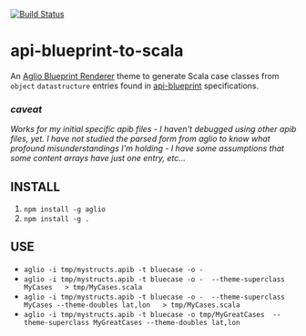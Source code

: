 [![Build Status](https://travis-ci.org/navicore/aglio-theme-bluecase.svg?branch=unittests)](https://travis-ci.org/navicore/aglio-theme-bluecase)
# api-blueprint-to-scala
An [Aglio Blueprint Renderer](https://github.com/danielgtaylor/aglio) theme to generate Scala case classes from `object` `datastructure` entries found in [api-blueprint](https://apiblueprint.org) specifications.

### *caveat*
*Works for my initial specific apib files - I haven't debugged using other apib files, yet.*
*I have not studied the parsed form from aglio to know what profound misunderstandings I'm holding - I have some assumptions that some content arrays have just one entry, etc...*

## INSTALL
1. `npm install -g aglio`
2. `npm install -g .`

## USE

* `aglio -i tmp/mystructs.apib -t bluecase -o -`
* `aglio -i tmp/mystructs.apib -t bluecase -o -  --theme-superclass MyCases   > tmp/MyCases.scala`
* `aglio -i tmp/mystructs.apib -t bluecase -o -  --theme-superclass MyCases --theme-doubles lat,lon   > tmp/MyCases.scala`
* `aglio -i tmp/mystructs.apib -t bluecase -o tmp/MyGreatCases  --theme-superclass MyGreatCases --theme-doubles lat,lon`

